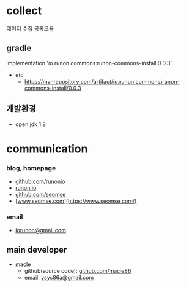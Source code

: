 # collect
데이터 수집 공통모듈
## gradle
implementation 'io.runon.commons:runon-commons-install:0.0.3'
- etc
  - https://mvnrepository.com/artifact/io.runon.commons/runon-commons-install/0.0.3

## 개발환경
- open jdk 1.8

# communication
### blog, homepage
- [github.com/runonio](https://github.com/runonio)
- [runon.io](https://runon.io)
- [github.com/seomse](https://github.com/seomse)
- [www.seomse.com](https://www.seomse.com/)


### email
- iorunon@gmail.com

## main developer
- macle
  - github(source code): [github.com/macle86](https://github.com/macle86)
  - email: ysys86a@gmail.com

